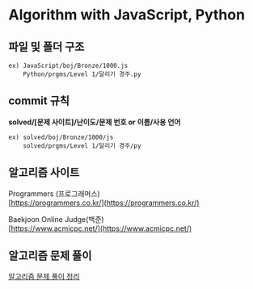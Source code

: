 # Algorithm with JavaScript, Python

## 파일 및 폴더 구조

```
ex) JavaScript/boj/Bronze/1000.js
    Python/prgms/Level 1/달리기 경주.py
```

## commit 규칙

**solved/[문제 사이트]/난이도/문제 번호 or 이름/사용 언어**

```
ex) solved/boj/Bronze/1000/js
    solved/prgms/Level 1/달리기 경주/py
```

## 알고리즘 사이트

Programmers (프로그래머스)  
[https://programmers.co.kr/](https://programmers.co.kr/)

Baekjoon Online Judge(백준)  
[https://www.acmicpc.net/](https://www.acmicpc.net/)

## 알고리즘 문제 풀이

[알고리즘 문제 풀이 정리](https://longing-wasp-3ad.notion.site/1871e165cdca808685cfd1cb5bc7e4cd?v=1871e165cdca801090c1000cddf902c6)
